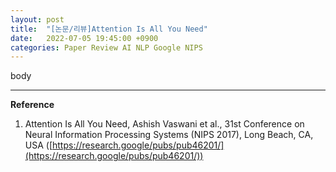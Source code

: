 ```yaml
---
layout: post
title:  "[논문/리뷰]Attention Is All You Need"
date:   2022-07-05 19:45:00 +0900
categories: Paper Review AI NLP Google NIPS
---
```


body

---

**Reference**

1. Attention Is All You Need, Ashish Vaswani et al., 31st Conference on Neural Information Processing Systems (NIPS 2017), Long Beach, CA, USA ([https://research.google/pubs/pub46201/](https://research.google/pubs/pub46201/))